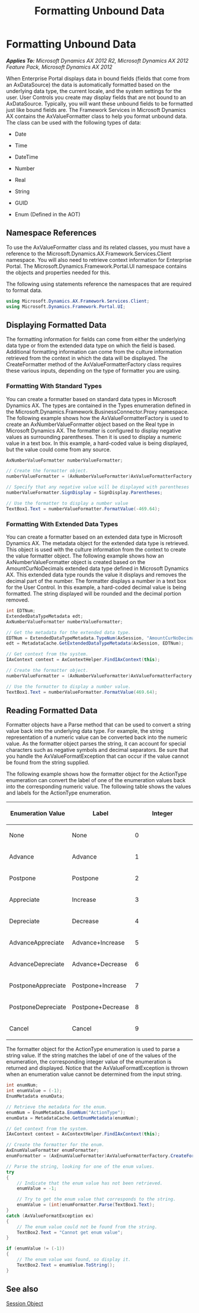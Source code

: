 ﻿---
title: Formatting Unbound Data
TOCTitle: Formatting Unbound Data
ms:assetid: 2f7492d3-0d7a-431c-9537-de45276bb536
ms:mtpsurl: https://msdn.microsoft.com/en-us/library/Cc551965(v=AX.60)
ms:contentKeyID: 28119420
ms.date: 11/07/2012
mtps_version: v=AX.60
dev_langs:
- csharp
---

# Formatting Unbound Data 


_**Applies To:** Microsoft Dynamics AX 2012 R2, Microsoft Dynamics AX 2012 Feature Pack, Microsoft Dynamics AX 2012_

When Enterprise Portal displays data in bound fields (fields that come from an AxDataSource) the data is automatically formatted based on the underlying data type, the current locale, and the system settings for the user. User Controls you create may display fields that are not bound to an AxDataSource. Typically, you will want these unbound fields to be formatted just like bound fields are. The Framework Services in Microsoft Dynamics AX contains the AxValueFormatter class to help you format unbound data. The class can be used with the following types of data:

  - Date

  - Time

  - DateTime

  - Number

  - Real

  - String

  - GUID

  - Enum (Defined in the AOT)

## Namespace References

To use the AxValueFormatter class and its related classes, you must have a reference to the Microsoft.Dynamics.AX.Framework.Services.Client namespace. You will also need to retrieve context information for Enterprise Portal. The Microsoft.Dynamics.Framework.Portal.UI namespace contains the objects and properties needed for this.

The following using statements reference the namespaces that are required to format data.

``` csharp
using Microsoft.Dynamics.AX.Framework.Services.Client;
using Microsoft.Dynamics.Framework.Portal.UI;
```

## Displaying Formatted Data

The formatting information for fields can come from either the underlying data type or from the extended data type on which the field is based. Additional formatting information can come from the culture information retrieved from the context in which the data will be displayed. The CreateFormatter method of the AxValueFormatterFactory class requires these various inputs, depending on the type of formatter you are using.

### Formatting With Standard Types

You can create a formatter based on standard data types in Microsoft Dynamics AX. The types are contained in the Types enumeration defined in the Microsoft.Dynamics.Framework.BusinessConnector.Proxy namespace. The following example shows how the AxValueFormatterFactory is used to create an AxNumberValueFormatter object based on the Real type in Microsoft Dynamics AX. The formatter is configured to display negative values as surrounding parentheses. Then it is used to display a numeric value in a text box. In this example, a hard-coded value is being displayed, but the value could come from any source.

``` csharp
AxNumberValueFormatter numberValueFormatter;

// Create the formatter object.
numberValueFormatter = (AxNumberValueFormatter)AxValueFormatterFactory.CreateFormatter(AxSession, Types.Real);

// Specify that any negative value will be displayed with parentheses
numberValueFormatter.SignDisplay = SignDisplay.Parentheses;

// Use the formatter to display a number value
TextBox1.Text = numberValueFormatter.FormatValue(-469.64);
```

### Formatting With Extended Data Types

You can create a formatter based on an extended data type in Microsoft Dynamics AX. The metadata object for the extended data type is retrieved. This object is used with the culture information from the context to create the value formatter object. The following example shows how an AxNumberValueFormatter object is created based on the AmountCurNoDecimals extended data type defined in Microsoft Dynamics AX. This extended data type rounds the value it displays and removes the decimal part of the number. The formatter displays a number in a text box for the User Control. In this example, a hard-coded decimal value is being formatted. The string displayed will be rounded and the decimal portion removed.

``` csharp
int EDTNum;
ExtendedDataTypeMetadata edt;
AxNumberValueFormatter numberValueFormatter;

// Get the metadata for the extended data type.
EDTNum = ExtendedDataTypeMetadata.TypeNum(AxSession, "AmountCurNoDecimals");
edt = MetadataCache.GetExtendedDataTypeMetadata(AxSession, EDTNum);

// Get context from the system.
IAxContext context = AxContextHelper.FindIAxContext(this);

// Create the formatter object.
numberValueFormatter = (AxNumberValueFormatter)AxValueFormatterFactory.CreateFormatter(AxSession, edt, context.CultureInfo);

// Use the formatter to display a number value.
TextBox1.Text = numberValueFormatter.FormatValue(469.64);
```

## Reading Formatted Data

Formatter objects have a Parse method that can be used to convert a string value back into the underlying data type. For example, the string representation of a numeric value can be converted back into the numeric value. As the formatter object parses the string, it can account for special characters such as negative symbols and decimal separators. Be sure that you handle the AxValueFormatException that can occur if the value cannot be found from the string supplied.

The following example shows how the formatter object for the ActionType enumeration can convert the label of one of the enumeration values back into the corresponding numeric value. The following table shows the values and labels for the ActionType enumeration.

<table>
<colgroup>
<col style="width: 33%" />
<col style="width: 33%" />
<col style="width: 33%" />
</colgroup>
<thead>
<tr class="header">
<th><p>Enumeration Value</p></th>
<th><p>Label</p></th>
<th><p>Integer</p></th>
</tr>
</thead>
<tbody>
<tr class="odd">
<td><p>None</p></td>
<td><p>None</p></td>
<td><p>0</p></td>
</tr>
<tr class="even">
<td><p>Advance</p></td>
<td><p>Advance</p></td>
<td><p>1</p></td>
</tr>
<tr class="odd">
<td><p>Postpone</p></td>
<td><p>Postpone</p></td>
<td><p>2</p></td>
</tr>
<tr class="even">
<td><p>Appreciate</p></td>
<td><p>Increase</p></td>
<td><p>3</p></td>
</tr>
<tr class="odd">
<td><p>Depreciate</p></td>
<td><p>Decrease</p></td>
<td><p>4</p></td>
</tr>
<tr class="even">
<td><p>AdvanceAppreciate</p></td>
<td><p>Advance+Increase</p></td>
<td><p>5</p></td>
</tr>
<tr class="odd">
<td><p>AdvanceDepreciate</p></td>
<td><p>Advance+Decrease</p></td>
<td><p>6</p></td>
</tr>
<tr class="even">
<td><p>PostponeAppreciate</p></td>
<td><p>Postpone+Increase</p></td>
<td><p>7</p></td>
</tr>
<tr class="odd">
<td><p>PostponeDepreciate</p></td>
<td><p>Postpone+Decrease</p></td>
<td><p>8</p></td>
</tr>
<tr class="even">
<td><p>Cancel</p></td>
<td><p>Cancel</p></td>
<td><p>9</p></td>
</tr>
</tbody>
</table>


The formatter object for the ActionType enumeration is used to parse a string value. If the string matches the label of one of the values of the enumeration, the corresponding integer value of the enumeration is returned and displayed. Notice that the AxValueFormatException is thrown when an enumeration value cannot be determined from the input string.

``` csharp
int enumNum;
int enumValue = (-1);
EnumMetadata enumData;

// Retrieve the metadata for the enum.
enumNum = EnumMetadata.EnumNum("ActionType");
enumData = MetadataCache.GetEnumMetadata(enumNum);

// Get context from the system.
IAxContext context = AxContextHelper.FindIAxContext(this);

// Create the formatter for the enum.
AxEnumValueFormatter enumFormatter;
enumFormatter = (AxEnumValueFormatter)AxValueFormatterFactory.CreateFormatter(AxSession, enumData, context.CultureInfo);

// Parse the string, looking for one of the enum values.
try
{
    // Indicate that the enum value has not been retrieved.
    enumValue = -1;

    // Try to get the enum value that corresponds to the string.
    enumValue = (int)enumFormatter.Parse(TextBox1.Text);
}
catch (AxValueFormatException ex)
{
    // The enum value could not be found from the string.
    TextBox2.Text = "Cannot get enum value";
}

if (enumValue != (-1))
{
    // The enum value was found, so display it.
    TextBox2.Text = enumValue.ToString();
}
```

## See also

[Session Object](session-object.md)

